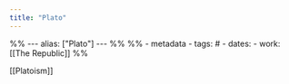 ```yaml
---
title: "Plato"
---
```

%% ---
alias: ["Plato"]
--- %%
%% - metadata
	- tags: # 
	- dates: 
	- work: [[The Republic]]
 %%

[[Platoism]]